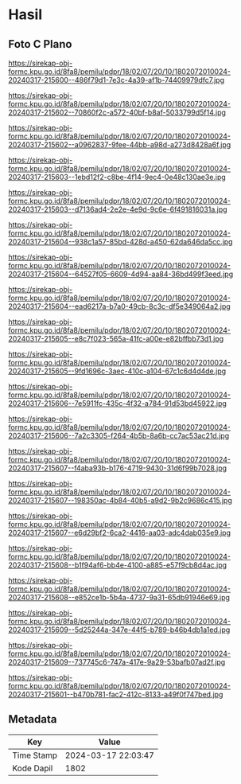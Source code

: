 # Hasil

## Foto C Plano

https://sirekap-obj-formc.kpu.go.id/8fa8/pemilu/pdpr/18/02/07/20/10/1802072010024-20240317-215600--486f79d1-7e3c-4a39-af1b-74409979dfc7.jpg

https://sirekap-obj-formc.kpu.go.id/8fa8/pemilu/pdpr/18/02/07/20/10/1802072010024-20240317-215602--70860f2c-a572-40bf-b8af-5033799d5f14.jpg

https://sirekap-obj-formc.kpu.go.id/8fa8/pemilu/pdpr/18/02/07/20/10/1802072010024-20240317-215602--a0962837-9fee-44bb-a98d-a273d8428a6f.jpg

https://sirekap-obj-formc.kpu.go.id/8fa8/pemilu/pdpr/18/02/07/20/10/1802072010024-20240317-215603--1ebd12f2-c8be-4f14-9ec4-0e48c130ae3e.jpg

https://sirekap-obj-formc.kpu.go.id/8fa8/pemilu/pdpr/18/02/07/20/10/1802072010024-20240317-215603--d7136ad4-2e2e-4e9d-9c6e-6f491816031a.jpg

https://sirekap-obj-formc.kpu.go.id/8fa8/pemilu/pdpr/18/02/07/20/10/1802072010024-20240317-215604--938c1a57-85bd-428d-a450-62da646da5cc.jpg

https://sirekap-obj-formc.kpu.go.id/8fa8/pemilu/pdpr/18/02/07/20/10/1802072010024-20240317-215604--64527f05-6609-4d94-aa84-36bd499f3eed.jpg

https://sirekap-obj-formc.kpu.go.id/8fa8/pemilu/pdpr/18/02/07/20/10/1802072010024-20240317-215604--ead6217a-b7a0-49cb-8c3c-df5e349064a2.jpg

https://sirekap-obj-formc.kpu.go.id/8fa8/pemilu/pdpr/18/02/07/20/10/1802072010024-20240317-215605--e8c7f023-565a-41fc-a00e-e82bffbb73d1.jpg

https://sirekap-obj-formc.kpu.go.id/8fa8/pemilu/pdpr/18/02/07/20/10/1802072010024-20240317-215605--9fd1696c-3aec-410c-a104-67c1c6d4d4de.jpg

https://sirekap-obj-formc.kpu.go.id/8fa8/pemilu/pdpr/18/02/07/20/10/1802072010024-20240317-215606--7e5911fc-435c-4f32-a784-91d53bd45922.jpg

https://sirekap-obj-formc.kpu.go.id/8fa8/pemilu/pdpr/18/02/07/20/10/1802072010024-20240317-215606--7a2c3305-f264-4b5b-8a6b-cc7ac53ac21d.jpg

https://sirekap-obj-formc.kpu.go.id/8fa8/pemilu/pdpr/18/02/07/20/10/1802072010024-20240317-215607--f4aba93b-b176-4719-9430-31d6f99b7028.jpg

https://sirekap-obj-formc.kpu.go.id/8fa8/pemilu/pdpr/18/02/07/20/10/1802072010024-20240317-215607--198350ac-4b84-40b5-a9d2-9b2c9686c415.jpg

https://sirekap-obj-formc.kpu.go.id/8fa8/pemilu/pdpr/18/02/07/20/10/1802072010024-20240317-215607--e6d29bf2-6ca2-4416-aa03-adc4dab035e9.jpg

https://sirekap-obj-formc.kpu.go.id/8fa8/pemilu/pdpr/18/02/07/20/10/1802072010024-20240317-215608--b1f94af6-bb4e-4100-a885-e57f9cb8d4ac.jpg

https://sirekap-obj-formc.kpu.go.id/8fa8/pemilu/pdpr/18/02/07/20/10/1802072010024-20240317-215608--e852ce1b-5b4a-4737-9a31-65db91946e69.jpg

https://sirekap-obj-formc.kpu.go.id/8fa8/pemilu/pdpr/18/02/07/20/10/1802072010024-20240317-215609--5d25244a-347e-44f5-b789-b46b4db1a1ed.jpg

https://sirekap-obj-formc.kpu.go.id/8fa8/pemilu/pdpr/18/02/07/20/10/1802072010024-20240317-215609--737745c6-747a-417e-9a29-53bafb07ad2f.jpg

https://sirekap-obj-formc.kpu.go.id/8fa8/pemilu/pdpr/18/02/07/20/10/1802072010024-20240317-215601--b470b781-fac2-412c-8133-a49f0f747bed.jpg


## Metadata

| Key        | Value               |
| ---------- | ------------------- |
| Time Stamp | 2024-03-17 22:03:47 |
| Kode Dapil | 1802                |



